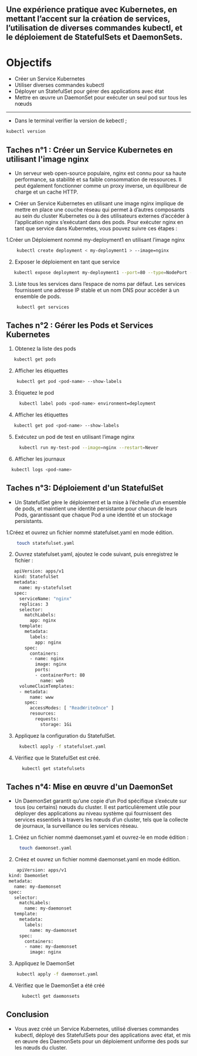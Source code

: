 ## Une expérience pratique avec Kubernetes, en mettant l’accent sur la création de services, l’utilisation de diverses commandes kubectl, et le déploiement de StatefulSets et DaemonSets.

# Objectifs
- Créer un Service Kubernetes
- Utiliser diverses commandes kubectl
- Déployer un StatefulSet pour gérer des applications avec état
- Mettre en œuvre un DaemonSet pour exécuter un seul pod sur tous les nœuds
  
---

- Dans le terminal verifier la version de kebectl ;
```bash
kubectl version
```
## Taches n°1 : Créer un Service Kubernetes en utilisant l'image nginx

- Un serveur web open-source populaire, nginx est connu pour sa haute performance, sa stabilité et sa faible consommation de ressources. Il peut également fonctionner comme un proxy inverse, un équilibreur de charge et un cache HTTP.

- Créer un Service Kubernetes en utilisant une image nginx implique de mettre en place une couche réseau qui permet à d’autres composants au sein du cluster Kubernetes ou à des utilisateurs externes d’accéder à l’application nginx s’exécutant dans des pods. Pour exécuter nginx en tant que service dans Kubernetes, vous pouvez suivre ces étapes :

1.Créer un Déploiement nommé my-deployment1 en utilisant l’image nginx
```bash
    kubectl create deployment < my-deployment1 > --image=nginx
```
2. Exposer le déploiement en tant que service
```bash
   kubectl expose deployment my-deployment1 --port=80 --type=NodePort --name=my-service1
```
3. Liste tous les services dans l’espace de noms par défaut. Les services fournissent une adresse IP stable et un nom DNS pour accéder à un ensemble de pods.
```bash
    kubectl get services
```
## Taches n°2 :  Gérer les Pods et Services Kubernetes

1. Obtenez la liste des pods
```bash
   kubectl get pods
```
2. Afficher les étiquettes
```bash
    kubectl get pod <pod-name> --show-labels
```
3. Étiquetez le pod
```bash
     kubectl label pods <pod-name> environment=deployment
```
4. Afficher les étiquettes
 ```bash
    kubectl get pod <pod-name> --show-labels
 ```
5. Exécutez un pod de test en utilisant l’image nginx
```bash
     kubectl run my-test-pod --image=nginx --restart=Never
```
6. Afficher les journaux
 ```bash
   kubectl logs <pod-name>
 ```

## Taches n°3: Déploiement d'un StatefulSet

- Un StatefulSet gère le déploiement et la mise à l’échelle d’un ensemble de pods, et maintient une identité persistante pour chacun de leurs Pods, garantissant que chaque Pod a une identité et un stockage persistants.

1.Créez et ouvrez un fichier nommé statefulset.yaml en mode édition.
```bash
    touch statefulset.yaml
 ```
2. Ouvrez statefulset.yaml, ajoutez le code suivant, puis enregistrez le fichier :
```bash
   apiVersion: apps/v1
   kind: StatefulSet
   metadata:
     name: my-statefulset
   spec:
     serviceName: "nginx"
     replicas: 3
     selector:
       matchLabels:
         app: nginx
     template:
       metadata:
         labels:
           app: nginx
       spec:
         containers:
         - name: nginx
           image: nginx
           ports:
           - containerPort: 80
             name: web
     volumeClaimTemplates:
     - metadata:
         name: www
       spec:
         accessModes: [ "ReadWriteOnce" ]
         resources:
           requests:
             storage: 1Gi
```
3. Appliquez la configuration du StatefulSet.
 ```bash
      kubectl apply -f statefulset.yaml
 ```
4. Vérifiez que le StatefulSet est créé.
```bash
      kubectl get statefulsets
```
## Taches n°4: Mise en œuvre d'un DaemonSet

- Un DaemonSet garantit qu’une copie d’un Pod spécifique s’exécute sur tous (ou certains) nœuds du cluster. Il est particulièrement utile pour déployer des applications au niveau système qui fournissent des services essentiels à travers les nœuds d’un cluster, tels que la collecte de journaux, la surveillance ou les services réseau.

1. Créez un fichier nommé daemonset.yaml et ouvrez-le en mode édition :
```bash
     touch daemonset.yaml
```
2. Créez et ouvrez un fichier nommé daemonset.yaml en mode édition.
 ```bash
     apiVersion: apps/v1
  kind: DaemonSet
  metadata:
    name: my-daemonset
  spec:
    selector:
      matchLabels:
        name: my-daemonset
    template:
      metadata:
        labels:
          name: my-daemonset
      spec:
        containers:
        - name: my-daemonset
          image: nginx
  ```
3. Appliquez le DaemonSet
```bash
    kubectl apply -f daemonset.yaml
```
4. Vérifiez que le DaemonSet a été créé
```bash
      kubectl get daemonsets
```
## Conclusion
- Vous avez créé un Service Kubernetes, utilisé diverses commandes kubectl, déployé des StatefulSets pour des applications avec état, et mis en œuvre des DaemonSets pour un déploiement uniforme des pods sur les nœuds du cluster.
